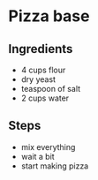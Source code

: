 # Pizza base


## Ingredients
- 4 cups flour
- dry yeast
- teaspoon of salt
- 2 cups water

## Steps
- mix everything
- wait a bit
- start making pizza